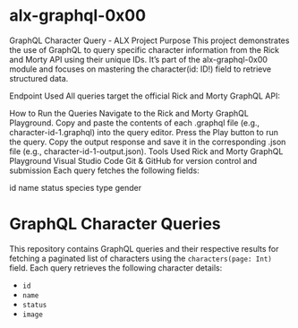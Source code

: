 # alx-graphql-0x00

GraphQL Character Query - ALX Project
Purpose
This project demonstrates the use of GraphQL to query specific character information from the Rick and Morty API using their unique IDs. It’s part of the alx-graphql-0x00 module and focuses on mastering the character(id: ID!) field to retrieve structured data.

Endpoint Used
All queries target the official Rick and Morty GraphQL API:

How to Run the Queries
Navigate to the Rick and Morty GraphQL Playground.
Copy and paste the contents of each .graphql file (e.g., character-id-1.graphql) into the query editor.
Press the Play button to run the query.
Copy the output response and save it in the corresponding .json file (e.g., character-id-1-output.json).
Tools Used
Rick and Morty GraphQL Playground
Visual Studio Code
Git & GitHub for version control and submission
Each query fetches the following fields:

id
name
status
species
type
gender

# GraphQL Character Queries

This repository contains GraphQL queries and their respective results for fetching a paginated list of characters using the `characters(page: Int)` field. Each query retrieves the following character details:
- `id`
- `name`
- `status`
- `image`


